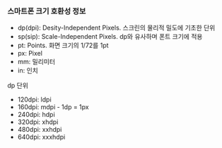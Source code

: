 ### 스마트폰 크기 호환성 정보
- dp(dpi): Desity-Independent Pixels. 스크린의 물리적 밀도에 기초한 단위
- sp(sip): Scale-Independent Pixels. dp와 유사하며 폰트 크기에 적용
- pt: Points. 화면 크기의 1/72를 1pt
- px: Pixel
- mm: 밀리미터
- in: 인치

dp 단위
- 120dpi: ldpi
- 160dpi: mdpi - 1dp = 1px
- 240dpi: hdpi
- 320dpi: xhdpi
- 480dpi: xxhdpi
- 640dpi: xxxhdpi